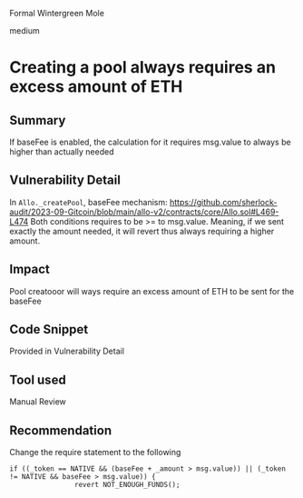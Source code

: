 Formal Wintergreen Mole

medium

# Creating a pool always requires an excess amount of ETH
## Summary
If baseFee is enabled, the calculation for it requires msg.value to always be higher than actually needed
## Vulnerability Detail
In `Allo._createPool`, baseFee mechanism:
https://github.com/sherlock-audit/2023-09-Gitcoin/blob/main/allo-v2/contracts/core/Allo.sol#L469-L474
Both conditions requires to be >= to msg.value. 
Meaning, if we sent exactly the amount needed, it will revert thus always requiring a higher amount.
## Impact
Pool creatooor will ways require an excess amount of ETH to be sent for the baseFee
## Code Snippet
Provided in Vulnerability Detail
## Tool used

Manual Review

## Recommendation
Change the require statement to the following
```solidity
if ((_token == NATIVE && (baseFee + _amount > msg.value)) || (_token != NATIVE && baseFee > msg.value)) {
                revert NOT_ENOUGH_FUNDS();
```